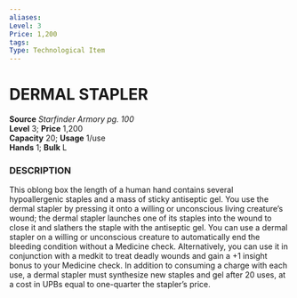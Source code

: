 ```yaml
---
aliases: 
Level: 3  
Price: 1,200
tags: 
Type: Technological Item
---
```


# DERMAL STAPLER

**Source** _Starfinder Armory pg. 100_  
**Level** 3; **Price** 1,200  
**Capacity** 20; **Usage** 1/use  
**Hands** 1; **Bulk** L

### DESCRIPTION

This oblong box the length of a human hand contains several hypoallergenic staples and a mass of sticky antiseptic gel. You use the dermal stapler by pressing it onto a willing or unconscious living creature’s wound; the dermal stapler launches one of its staples into the wound to close it and slathers the staple with the antiseptic gel. You can use a dermal stapler on a willing or unconscious creature to automatically end the bleeding condition without a Medicine check. Alternatively, you can use it in conjunction with a medkit to treat deadly wounds and gain a +1 insight bonus to your Medicine check. In addition to consuming a charge with each use, a dermal stapler must synthesize new staples and gel after 20 uses, at a cost in UPBs equal to one-quarter the stapler’s price.